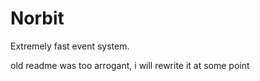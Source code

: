 # Norbit  
Extremely fast event system.

old readme was too arrogant, i will rewrite it at some point